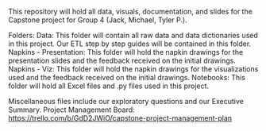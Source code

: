 This repository will hold all data, visuals, documentation, and slides for the Capstone project for Group 4 (Jack, Michael, Tyler P.).

Folders:
  Data: This folder will contain all raw data and data dictionaries used in this project. Our ETL step by step guides will be contained in this folder.
  Napkins - Presentation: This folder will hold the napkin drawings for the presentation slides and the feedback received on the initial drawings.
  Napkins - Viz: This folder will hold the napkin drawings for the visualizations used and the feedback received on the initial drawings.
  Notebooks: This folder will hold all Excel files and .py files used in this project.

Miscellaneous files include our exploratory questions and our Executive Summary.
Project Management Board: https://trello.com/b/GdD2JWiO/capstone-project-management-plan

